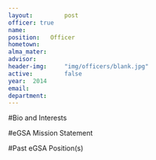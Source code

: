 ```yaml
---
layout:     	post
officer: true
name:      	
position: 	Officer
hometown: 		
alma_mater: 	
advisor: 		
header-img: 	"img/officers/blank.jpg"
active: 		false
year:  2014
email: 			
department: 	
---
```


#Bio and Interests


#eGSA Mission Statement


#Past eGSA Position(s)
